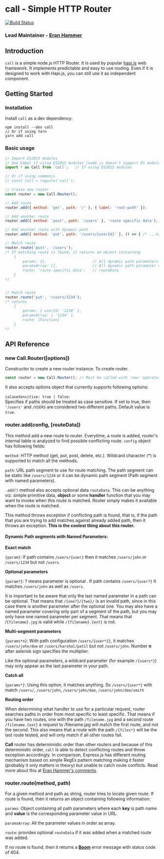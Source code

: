 # call - Simple HTTP Router

[![Build Status](https://secure.travis-ci.org/hapijs/call.png)](http://travis-ci.org/hapijs/call)

### Lead Maintainer - [Eran Hammer](https://github.com/hueniverse)

## Introduction
```call``` is a simple node.js HTTP Router. It is used by popular [hapi.js](https://github.com/hapijs/hapi) web framework. It implements predictable and easy to use routing. Even if it is designed to work with Hapi.js, you can still use it as independent component.

## Getting Started

### Installation
Install ```call``` as a dev dependency:

```
npm install --dev call
// Or if using Yarn
yarn add call
```

### Basic usage

``` javascript
// Import ES2015 modules
// Use babel if using ES2015 modules (node.js doesn't support ES modules as of version 7.9.0)
import * as Call from 'call';   // If using ES2015 modules

// Or if using commonjs
// const Call = require('call');

// Create new router
const router = new Call.Router();

// Add route
router.add({ method: 'get', path: '/' }, { label: 'root-path' });

// Add another route
router.add({ method: 'post', path: '/users' }, 'route specific data');

// Add another route with dynamic path
router.add({ method: 'put', path: '/users/{userId}' }, () => { /* ...handler... */ });

// Match route
router.route('post', '/users');
/* If matching route is found, it returns an object containing
    {
        params: {},                     // All dynamic path parameters as key/value
        paramsArray: [],                // All dynamic path parameter values in order
        route: 'route specific data';   // routeData
    }
*/


// Match route
router.route('put', '/users/1234');
/* returns
    {
        params: { userId: '1234' },
        paramsArray: [ '1234' ],
        route: [Function]
    }
*/
```

## API Reference

### **new Call.Router([options])**
Constructor to create a new router instance. To create router.
```javascript
const router = new Call.Router(); // Must be called with 'new' operator
```
It also accepts options object that currently supports following options:

```isCaseSensitive: true | false```:<br>
Specifies if paths should be treated as case sensitive. If set to true, then ```'/users'``` and ```/USERS``` are considered two different paths. Default value is ```true```.

### **router.add(config, [routeData])**
This method add a new route to router. Everytime, a route is added, router's internal table is analyzed to find possible conflicting route. ```config``` object has following fields:<br>

```method```: HTTP method (get, put, post, delete, etc.). Wildcard character (*) is supported to match all the methods.

```path```: URL path segment to use for route matching. The path segment can be static like ```/users/1234``` or it can be dynamic path segment (Path segment with named parameters).

```.add()``` method also accepts optional data ```routeData```. This can be anything viz. simple primitive data, **object** or some **handler** function that you may want to invoke when this route is matched. Router simply makes it available when the route is matched.

This method throws exception if conflicting path is found, that is, if the path that you are trying to add matches against already added path, then it throws an exception. **This is the coolest thing about this router.**

#### Dynamic Path segments with Named Parameters:

**Exact match**

```{param}```: If path contains ```/users/{user}``` then it matches ```/users/john``` or ```/users/1234``` but not ```/users```.


**Optional parameters**

```{param?}```: ? means parameter is optional . If path contains ```/users/{user?}``` It matches ```/users/john``` as well as ```/users```.

It is important to be aware that only the last named parameter in a path can be optional. That means that ```/{one?}/{two}/``` is an invalid path, since in this case there is another parameter after the optional one. You may also have a named parameter covering only part of a segment of the path, but you may only have one named parameter per segment. That means that /```{filename}.jpg``` is valid while ```/{filename}.{ext}``` is not.


**Multi-segment parameters**

```{params*n}```: With path configuration ```/users/{user*2}```, it matches ```/users/john/doe``` or ```/users/harshal/patil``` but not ```/users/john```. Number **n** after asterisk sign specifies the multiplier.

Like the optional parameters, a wildcard parameter (for example ```/{users*}```) may only appear as the last parameter in your path.


**Catch all**

```{params*}```: Using this option, it matches anything. So ```/users/{user*}``` with match ```/users/```, ```/users/john```, ```/users/john/doe```, ```/users/john/doe/smith```

**Routing order**

When determining what handler to use for a particular request, router searches paths in order from most specific to least specific. That means if you have two routes, one with the path ```/filename.jpg``` and a second route ```/filename.{ext}``` a request to /filename.jpg will match the first route, and not the second. This also means that a route with the path ```/{files*}``` will be the last route tested, and will only match if all other routes fail.

**Call** router has deterministic order than other routers and because of this deterministic order, ```call``` is able to detect conflicting routes and throw exception accordingly. In comparison, Express.js has different routing mechanism based on simple RegEx pattern matching making it faster (probably it only matters in theory) but unable to catch route conflicts. Read more about this at [Eran Hammer's comments](https://gist.github.com/hueniverse/a3109f716bf25718ba0e).

### **router.route(method, path)**
For a given method and path as string, router tries to locate given route. If route is found, then it returns an object containing following information:

```params```: Object containing all path parameters where each **key** is path name and **value** is the corresponding parameter value in URL.

```paramsArray```: All the parameter values in order as array.

```route```: provides optional ```routeData``` if it was added when a matched route was added.

If no route is found, then it returns a **[Boom](https://github.com/hapijs/boom)** error message with status code of 404.